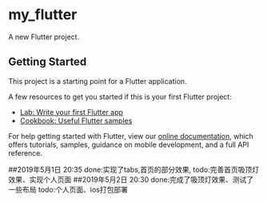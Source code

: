 # my_flutter

A new Flutter project.

## Getting Started

This project is a starting point for a Flutter application.

A few resources to get you started if this is your first Flutter project:

- [Lab: Write your first Flutter app](https://flutter.io/docs/get-started/codelab)
- [Cookbook: Useful Flutter samples](https://flutter.io/docs/cookbook)

For help getting started with Flutter, view our 
[online documentation](https://flutter.io/docs), which offers tutorials, 
samples, guidance on mobile development, and a full API reference.

##2019年5月1日 20:35
done:实现了tabs,首页的部分效果,
todo:完善首页吸顶灯效果、实现个人页面
##2019年5月2日 20:30
done:完成了吸顶灯效果、测试了一些布局
todo:个人页面、ios打包部署
